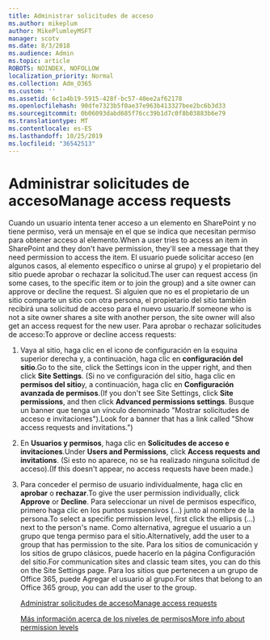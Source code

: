 ```yaml
---
title: Administrar solicitudes de acceso
ms.author: mikeplum
author: MikePlumleyMSFT
manager: scotv
ms.date: 8/3/2018
ms.audience: Admin
ms.topic: article
ROBOTS: NOINDEX, NOFOLLOW
localization_priority: Normal
ms.collection: Adm_O365
ms.custom: ''
ms.assetid: 6c1a4b19-5915-428f-bc57-40ee2af62178
ms.openlocfilehash: 90dfe7323b5f0ae37e963b413327bee2bc6b3d33
ms.sourcegitcommit: 0b06093dabd685f76cc39b1d7c0f8b03883b6e79
ms.translationtype: MT
ms.contentlocale: es-ES
ms.lasthandoff: 10/25/2019
ms.locfileid: "36542513"
---
```

# <a name="manage-access-requests"></a><span data-ttu-id="1c50b-102">Administrar solicitudes de acceso</span><span class="sxs-lookup"><span data-stu-id="1c50b-102">Manage access requests</span></span>

<span data-ttu-id="1c50b-103">Cuando un usuario intenta tener acceso a un elemento en SharePoint y no tiene permiso, verá un mensaje en el que se indica que necesitan permiso para obtener acceso al elemento.</span><span class="sxs-lookup"><span data-stu-id="1c50b-103">When a user tries to access an item in SharePoint and they don't have permission, they'll see a message that they need permission to access the item.</span></span> <span data-ttu-id="1c50b-104">El usuario puede solicitar acceso (en algunos casos, al elemento específico o unirse al grupo) y el propietario del sitio puede aprobar o rechazar la solicitud.</span><span class="sxs-lookup"><span data-stu-id="1c50b-104">The user can request access (in some cases, to the specific item or to join the group) and a site owner can approve or decline the request.</span></span> <span data-ttu-id="1c50b-105">Si alguien que no es el propietario de un sitio comparte un sitio con otra persona, el propietario del sitio también recibirá una solicitud de acceso para el nuevo usuario.</span><span class="sxs-lookup"><span data-stu-id="1c50b-105">If someone who is not a site owner shares a site with another person, the site owner will also get an access request for the new user.</span></span> <span data-ttu-id="1c50b-106">Para aprobar o rechazar solicitudes de acceso:</span><span class="sxs-lookup"><span data-stu-id="1c50b-106">To approve or decline access requests:</span></span>
  
1. <span data-ttu-id="1c50b-107">Vaya al sitio, haga clic en el icono de configuración en la esquina superior derecha y, a continuación, haga clic en **configuración del sitio**.</span><span class="sxs-lookup"><span data-stu-id="1c50b-107">Go to the site, click the Settings icon in the upper right, and then click **Site Settings**.</span></span> <span data-ttu-id="1c50b-108">(Si no ve configuración del sitio, haga clic en **permisos del sitio**y, a continuación, haga clic en **Configuración avanzada de permisos**.</span><span class="sxs-lookup"><span data-stu-id="1c50b-108">(If you don't see Site Settings, click **Site permissions**, and then click **Advanced permissions settings**.</span></span> <span data-ttu-id="1c50b-109">Busque un banner que tenga un vínculo denominado "Mostrar solicitudes de acceso e invitaciones").</span><span class="sxs-lookup"><span data-stu-id="1c50b-109">Look for a banner that has a link called "Show access requests and invitations.")</span></span>
    
2. <span data-ttu-id="1c50b-110">En **Usuarios y permisos**, haga clic en **Solicitudes de acceso e invitaciones**.</span><span class="sxs-lookup"><span data-stu-id="1c50b-110">Under **Users and Permissions**, click **Access requests and invitations**.</span></span> <span data-ttu-id="1c50b-111">(Si esto no aparece, no se ha realizado ninguna solicitud de acceso).</span><span class="sxs-lookup"><span data-stu-id="1c50b-111">(If this doesn't appear, no access requests have been made.)</span></span>
    
3. <span data-ttu-id="1c50b-112">Para conceder el permiso de usuario individualmente, haga clic en **aprobar** o **rechazar**.</span><span class="sxs-lookup"><span data-stu-id="1c50b-112">To give the user permission individually, click **Approve** or **Decline**.</span></span> <span data-ttu-id="1c50b-113">Para seleccionar un nivel de permisos específico, primero haga clic en los puntos suspensivos (...) junto al nombre de la persona.</span><span class="sxs-lookup"><span data-stu-id="1c50b-113">To select a specific permission level, first click the ellipsis (...) next to the person's name.</span></span> <span data-ttu-id="1c50b-114">Como alternativa, agregue el usuario a un grupo que tenga permiso para el sitio.</span><span class="sxs-lookup"><span data-stu-id="1c50b-114">Alternatively, add the user to a group that has permission to the site.</span></span> <span data-ttu-id="1c50b-115">Para los sitios de comunicación y los sitios de grupo clásicos, puede hacerlo en la página Configuración del sitio.</span><span class="sxs-lookup"><span data-stu-id="1c50b-115">For communication sites and classic team sites, you can do this on the Site Settings page.</span></span> <span data-ttu-id="1c50b-116">Para los sitios que pertenecen a un grupo de Office 365, puede Agregar el usuario al grupo.</span><span class="sxs-lookup"><span data-stu-id="1c50b-116">For sites that belong to an Office 365 group, you can add the user to the group.</span></span>
    
    [<span data-ttu-id="1c50b-117">Administrar solicitudes de acceso</span><span class="sxs-lookup"><span data-stu-id="1c50b-117">Manage access requests </span></span>](https://go.microsoft.com/fwlink/?linkid=2008747)
    
    [<span data-ttu-id="1c50b-118">Más información acerca de los niveles de permisos</span><span class="sxs-lookup"><span data-stu-id="1c50b-118">More info about permission levels</span></span>](https://go.microsoft.com/fwlink/?linkid=867071)
    

